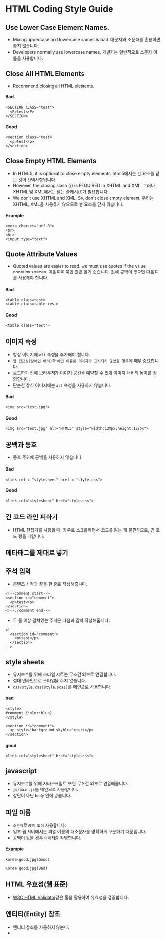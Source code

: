 # HTML Coding Style Guide

## Use Lower Case Element Names.

- Mixing uppercase and lowercase names is bad.
  대문자와 소문자를 혼용하면 좋지 않습니다.
- Developers normally use lowercase names.
  개발자는 일반적으로 소문자 이름을 사용합니다.

## Close All HTML Elements

- Recommend closing all HTML elements.

#### Bad

```
<SECTION CLASS="test">
  <P>test</P>
</SECTION>
```

#### Good

```
<section class="test>
  <p>test</p>
</section>
```

## Close Empty HTML Elements

- In HTML5, it is optional to close empty elements.
  html5에서는 빈 요소를 닫는 것이 선택사항입니다.
- However, the closing slash (/) is REQUIRED in XHTML and XML.
  그러나 XHTML 및 XML에서는 닫는 슬래시(/)가 필요합니다.
- We don't use XHTML and XML. So, don't close empty element.
  우리는 XHTML, XML을 사용하지 않으므로 빈 요소를 닫지 않습니다.

#### Example

```
<meta charset="utf-8">
<br>
<hr>
<input type="text">
```

## Quote Attribute Values

- Quoted values are easier to read. we must use quotes if the value contains spaces.
  따옴표로 묶인 값은 읽기 쉽습니다. 값에 공백이 있으면 따옴표를 사용해야 합니다.

#### Bad

```
<table class=test>
<table class=table test>
```

#### Good

```
<table class="test">
```

## 이미지 속성

- 항상 이미지에 `alt` 속성을 추가해야 합니다.
- `웹 접근성(장애인 배려)`과 `어떤 이유로 이미지가 표시되지 않았을 경우`에 매우 중요합니다.
- 로드하기 전에 브라우저가 이미지 공간을 예약할 수 있게 이미지 너비와 높이를 정의합니다.
- 단순한 장식 이미지에는 `alt` 속성을 사용하지 않습니다.

#### Bad

```
<img src="test.jpg">
```

#### Good

```
<img src="test.jpg" alt="HTML5" style="width:128px;height:128px">
```

## 공백과 등호

- 등호 주위에 공백을 사용하지 않습니다.

#### Bad

```
<link rel = "stylesheet" href = "style.css">
```

#### Good

```
<link rel="stylesheet" href="style.css">
```

## 긴 코드 라인 피하기

- HTML 편집기를 사용할 때, 좌우로 스크롤하면서 코드를 읽는 게 불편하므로, 긴 코드 행을 피합니다.

## 메타태그를 제대로 넣기

## 주석 입력

- 콘텐츠 시작과 끝을 한 줄로 작성해줍니다.

```
<!--comment start-->
<section id="comment">
  <p>test</p>
</section>
<!--./comment end-->
```

- 두 줄 이상 걸쳐있는 주석은 다음과 같이 작성해줍니다.

```
<!--
  <section id="comment">
    <p>test</p>
  </section>
-->
```

## style sheets

- 유지보수를 위해 스타일 시트는 무조건 외부로 연결합니다.
- 절대 인라인으로 스타일을 주지 않습니다.
- `css/style.css(style.scss)`를 메인으로 사용합니다.

#### bad

```
<style>
#comment {color:blue}
</style>

<section id="comment">
  <p style="background:skyblue">test</p>
</section>
```

#### good

```
<link rel="stylesheet" href="style.css">
```

## javascript

- 유지보수를 위해 자바스크립트 또한 무조건 외부로 연결해줍니다.
- `js/main.js`를 메인으로 사용합니다.
- 상단이 아닌 `body` 안에 넣습니다.

## 파일 이름

- `소문자`로 `공백 없이` 사용합니다.
- 일부 웹 서버에서는 파일 이름의 대소문자를 명확하게 구분하기 때문입니다.
- 공백이 있을 경우 `아래`처럼 작명합니다.

#### Example

`korea-good.jpg(Good)`

`Korea good.jpg(Bad)`

## HTML 유효성(웹 표준)

- <a href="https://validator.w3.org/nu/">W3C HTML Validator</a>같은 툴을 활용하여 유효성을 검증합니다.

## 엔티티(Entity) 참조

- 엔티티 참조를 사용하지 않는다.
-
